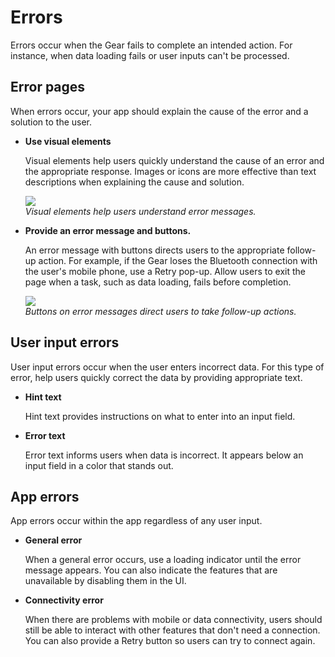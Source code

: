 # Errors

Errors occur when the Gear fails to complete an intended action. For instance, when data loading fails or user inputs can't be processed.

## Error pages

When errors occur, your app should explain the cause of the error and a solution to the user.

-   **Use visual elements**

    Visual elements help users quickly understand the cause of an error and the appropriate response. Images or icons are more effective than text descriptions when explaining the cause and solution.

    ![](media/pattern_9.5.1_1-850x174.png)  
    *Visual elements help users understand error messages.*

-   **Provide an error message and buttons.**

    An error message with buttons directs users to the appropriate follow-up action. For example, if the Gear loses the Bluetooth connection with the user's mobile phone, use a Retry pop-up. Allow users to exit the page when a task, such as data loading, fails before completion.

    ![](media/pattern_9.5.1_2-850x174.png)  
    *Buttons on error messages direct users to take follow-up actions.*

## User input errors

User input errors occur when the user enters incorrect data. For this type of error, help users quickly correct the data by providing appropriate text.

-   **Hint text**

    Hint text provides instructions on what to enter into an input field.

-   **Error text**

    Error text informs users when data is incorrect. It appears below an input field in a color that stands out.

## App errors

App errors occur within the app regardless of any user input.

-   **General error**

    When a general error occurs, use a loading indicator until the error message appears. You can also indicate the features that are unavailable by disabling them in the UI.

-   **Connectivity error**

    When there are problems with mobile or data connectivity, users should still be able to interact with other features that don't need a connection. You can also provide a Retry button so users can try to connect again.
